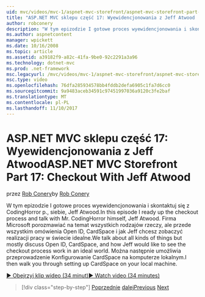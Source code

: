 ```yaml
---
uid: mvc/videos/mvc-1/aspnet-mvc-storefront/aspnet-mvc-storefront-part-17-checkout-with-jeff-atwood
title: "ASP.NET MVC sklepu część 17: Wyewidencjonowania z Jeff Atwood | Dokumentacja firmy Microsoft"
author: robconery
description: "W tym epizodzie I gotowe proces wyewidencjonowania i skontaktuj się z CodingHorror p., siebie, Jeff Atwood. Firma Microsoft porozmawiać na temat wszystkich rodzajów rzeczy, ale omówiono przede wszystkim Ope..."
ms.author: aspnetcontent
manager: wpickett
ms.date: 10/16/2008
ms.topic: article
ms.assetid: a39182f9-a82c-41fa-9be0-92c2291a3a96
ms.technology: dotnet-mvc
ms.prod: .net-framework
msc.legacyurl: /mvc/videos/mvc-1/aspnet-mvc-storefront/aspnet-mvc-storefront-part-17-checkout-with-jeff-atwood
msc.type: video
ms.openlocfilehash: 76dfa285934578bb4fddb2defa6905c1fa7d6cc0
ms.sourcegitcommit: 9a9483aceb34591c97451997036a9120c3fe2baf
ms.translationtype: MT
ms.contentlocale: pl-PL
ms.lasthandoff: 11/10/2017
---
```

<a name="aspnet-mvc-storefront-part-17-checkout-with-jeff-atwood"></a><span data-ttu-id="f85c2-104">ASP.NET MVC sklepu część 17: Wyewidencjonowania z Jeff Atwood</span><span class="sxs-lookup"><span data-stu-id="f85c2-104">ASP.NET MVC Storefront Part 17: Checkout With Jeff Atwood</span></span>
====================
<span data-ttu-id="f85c2-105">przez [Rob Conery](https://github.com/robconery)</span><span class="sxs-lookup"><span data-stu-id="f85c2-105">by [Rob Conery](https://github.com/robconery)</span></span>

<span data-ttu-id="f85c2-106">W tym epizodzie I gotowe proces wyewidencjonowania i skontaktuj się z CodingHorror p., siebie, Jeff Atwood.</span><span class="sxs-lookup"><span data-stu-id="f85c2-106">In this episode I ready up the checkout process and talk with Mr. CodingHorror himself, Jeff Atwood.</span></span> <span data-ttu-id="f85c2-107">Firma Microsoft porozmawiać na temat wszystkich rodzajów rzeczy, ale przede wszystkim omówienia Open ID, CardSpace i jak Jeff chcesz zobaczyć realizacji pracy w świecie idealne.</span><span class="sxs-lookup"><span data-stu-id="f85c2-107">We talk about all kinds of things but mostly discuss Open ID, CardSpace, and how Jeff would like to see the checkout process work in an ideal world.</span></span> <span data-ttu-id="f85c2-108">Można następnie umożliwia przeprowadzenie Konfigurowanie CardSpace na komputerze lokalnym.</span><span class="sxs-lookup"><span data-stu-id="f85c2-108">I then walk you through setting up CardSpace on your local machine.</span></span>

[<span data-ttu-id="f85c2-109">&#9654; Obejrzyj klip wideo (34 minut)</span><span class="sxs-lookup"><span data-stu-id="f85c2-109">&#9654; Watch video (34 minutes)</span></span>](https://channel9.msdn.com/Blogs/ASP-NET-Site-Videos/aspnet-mvc-storefront-part-17-checkout-with-jeff-atwood)

>[!div class="step-by-step"]
<span data-ttu-id="f85c2-110">[Poprzednie](aspnet-mvc-storefront-part-16-membership-redo-with-openid.md)
[dalej](aspnet-mvc-storefront-part-18-creating-an-experience.md)</span><span class="sxs-lookup"><span data-stu-id="f85c2-110">[Previous](aspnet-mvc-storefront-part-16-membership-redo-with-openid.md)
[Next](aspnet-mvc-storefront-part-18-creating-an-experience.md)</span></span>

